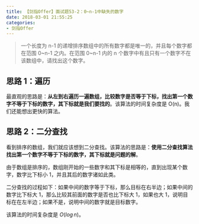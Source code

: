 ```yaml
---
title: 【剑指Offer】面试题53-2：0~n-1中缺失的数字
date: 2018-03-01 21:55:25
categories:
- 剑指Offer
---
```


> 一个长度为 n-1 的递增排序数组中的所有数字都是唯一的，并且每个数字都在范围 0~n-1 之内。在范围 0~n-1 内的 n 个数字中有且只有一个数字不在该数组中，请找出这个数字。

## 思路 1：遍历

最直观的思路是：**从左到右遍历一遍数组，比较数字是否等于下标，找出第一个数字不等于下标的数字，其下标就是我们要找的**。该算法的时间复杂度是 O(n)。我们还能想出更快的算法。

## 思路 2：二分查找

看到排序的数组，我们就应该想到二分查找。该算法的思路是：**使用二分查找算法找出第一个数字不等于下标的数字，其下标就是问题的解**。

由于数组是排序的，数组刚开始的一些数字和其下标是相等的，直到出现某个数字，数字比下标小 1，并且其后的数字诸如此类。

二分查找的过程如下：如果中间的数字等于下标，那么目标在右半边；如果中间的数字比下标大 1，那么比较其前面的数字是否也比下标大 1，如果也大 1，说明目标在在左半边；如果不是，说明中间的数字就是目标数字。

该算法的时间复杂度是 $O(log\,n)$。